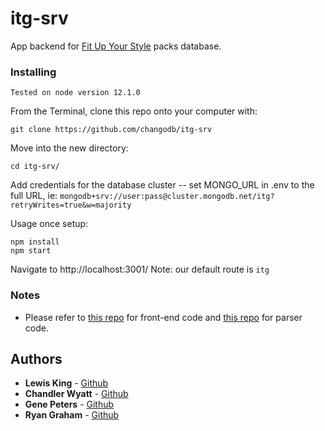 # itg-srv

App backend for [Fit Up Your Style](https://fitupyourstyle.com/) packs database.

### Installing

```
Tested on node version 12.1.0
```

From the Terminal, clone this repo onto your computer with:

```
git clone https://github.com/changodb/itg-srv
```

Move into the new directory:

```
cd itg-srv/
```

Add credentials for the database cluster -- set MONGO_URL in .env to the full URL, ie:
`mongodb+srv://user:pass@cluster.mongodb.net/itg?retryWrites=true&w=majority`

Usage once setup:
```
npm install
npm start
```

Navigate to http://localhost:3001/<route>
Note: our default route is `itg`
  
### Notes
* Please refer to [this repo](https://github.com/changodb/itg-frontend/) for front-end code and [this repo](https://github.com/lewisisgood/itg-packs-db/) for parser code.

## Authors

* **Lewis King** - [Github](https://github.com/lewisisgood)
* **Chandler Wyatt** - [Github](https://github.com/chandlerwyatt)
* **Gene Peters** - [Github](https://github.com/gene-telligent)
* **Ryan Graham** - [Github](https://github.com/ryanxgraham)
